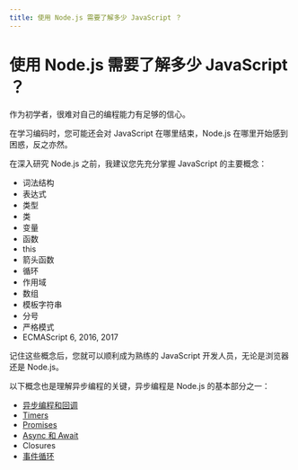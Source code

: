 ```yaml
---
title: 使用 Node.js 需要了解多少 JavaScript ？
---
```


# 使用 Node.js 需要了解多少 JavaScript ？

作为初学者，很难对自己的编程能力有足够的信心。

在学习编码时，您可能还会对 JavaScript 在哪里结束，Node.js 在哪里开始感到困惑，反之亦然。

在深入研究 Node.js 之前，我建议您先充分掌握 JavaScript 的主要概念：
  - 词法结构
  - 表达式
  - 类型
  - 类
  - 变量
  - 函数
  - this
  - 箭头函数
  - 循环
  - 作用域
  - 数组
  - 模板字符串
  - 分号
  - 严格模式
  - ECMAScript 6, 2016, 2017

记住这些概念后，您就可以顺利成为熟练的 JavaScript 开发人员，无论是浏览器还是 Node.js。

以下概念也是理解异步编程的关键，异步编程是 Node.js 的基本部分之一：
 - [异步编程和回调](https://nodejs.dev/learn/javascript-asynchronous-programming-and-callbacks)
 - [Timers](https://nodejs.dev/learn/discover-javascript-timers)
 - [Promises](https://nodejs.dev/learn/understanding-javascript-promises)
 - [Async 和 Await](https://nodejs.dev/learn/modern-asynchronous-javascript-with-async-and-await)
 - Closures
 - [事件循环](https://nodejs.dev/learn/the-nodejs-event-loop)